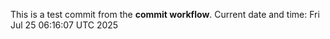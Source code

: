 This is a test commit from the **commit workflow**.
Current date and time: Fri Jul 25 06:16:07 UTC 2025
